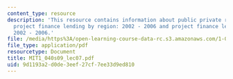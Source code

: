 ```yaml
---
content_type: resource
description: 'This resource contains information about public private responsibilities,
  project finance lending by region: 2002 - 2006 and project finance lending by sector:
  2002 - 2006.'
file: /media/https%3A/open-learning-course-data-rc.s3.amazonaws.com/1-040-project-management-spring-2009/9d1193a2d0de3eef27cf7ee33d9ed810_MIT1_040s09_lec07.pdf
file_type: application/pdf
resourcetype: Document
title: MIT1_040s09_lec07.pdf
uid: 9d1193a2-d0de-3eef-27cf-7ee33d9ed810
---
```

